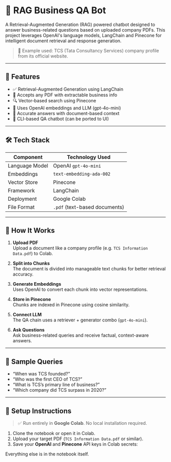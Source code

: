 # 🧠 RAG Business QA Bot

A Retrieval-Augmented Generation (RAG) powered chatbot designed to answer business-related questions based on uploaded company PDFs. This project leverages OpenAI's language models, LangChain and Pinecone for intelligent document retrieval and response generation.

> 📘 Example used: TCS (Tata Consultancy Services) company profile from its official website.

---

## 🚀 Features

- ✅ Retrieval-Augmented Generation using LangChain
- 📄 Accepts any PDF with extractable business info
- 🔍 Vector-based search using Pinecone
- 🧠 Uses OpenAI embeddings and LLM (gpt-4o-mini)
- 🧾 Accurate answers with document-based context
- 💬 CLI-based QA chatbot (can be ported to UI)

---

## 🛠️ Tech Stack

| Component         | Technology Used                   |
|------------------|-----------------------------------|
| Language Model    | OpenAI `gpt-4o-mini`              |
| Embeddings        | `text-embedding-ada-002`          |
| Vector Store      | Pinecone                          |
| Framework         | LangChain                         |
| Deployment        | Google Colab                      |
| File Format       | `.pdf` (text-based documents)     |

---

## 🧩 How It Works

1. **Upload PDF**  
   Upload a document like a company profile (e.g. `TCS Information Data.pdf`) to Colab.

2. **Split into Chunks**  
   The document is divided into manageable text chunks for better retrieval accuracy.

3. **Generate Embeddings**  
   Uses OpenAI to convert each chunk into vector representations.

4. **Store in Pinecone**  
   Chunks are indexed in Pinecone using cosine similarity.

5. **Connect LLM**  
   The QA chain uses a retriever + generator combo (`gpt-4o-mini`).

6. **Ask Questions**  
   Ask business-related queries and receive factual, context-aware answers.

---

## 💬 Sample Queries

- “When was TCS founded?”
- “Who was the first CEO of TCS?”
- “What is TCS’s primary line of business?”
- “Which company did TCS surpass in 2020?”

---

## 📂 Setup Instructions

> ✅ Run entirely in **Google Colab**. No local installation required.

1. Clone the notebook or open it in Colab.
2. Upload your target PDF (`TCS Information Data.pdf` or similar).
3. Save your **OpenAI** and **Pinecone** API keys in Colab secrets:

Everything else is in the notebook itself.
